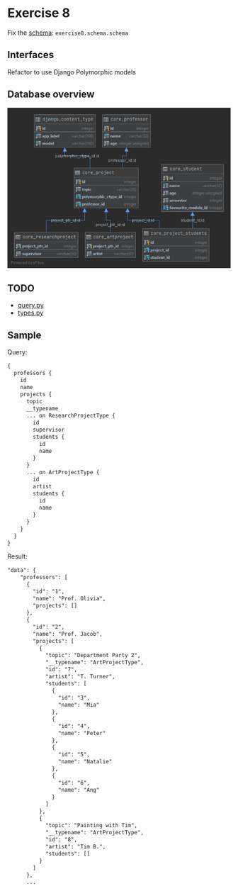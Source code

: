 # Exercise 8

Fix the [schema](https://github.com/Speedy1991/graphql_workshop/blob/master/graphql_workshop/settings.py#L51): `exercise8.schema.schema`

## Interfaces

Refactor to use Django Polymorphic models

## Database overview
![Database overview](../assets/images/core_researchproject.png)



## TODO

- [query.py](https://github.com/Speedy1991/graphql_workshop/blob/master/exercise8/schema/types.py)
- [types.py](https://github.com/Speedy1991/graphql_workshop/blob/master/exercise8/schema/__init__.py)


## Sample

Query:
```
{
  professors {
    id
    name
    projects {
      topic
      __typename
      ... on ResearchProjectType {
        id
        supervisor
        students {
          id
          name
        }
      }
      ... on ArtProjectType {
        id
        artist
        students {
          id
          name
        }
      }
    }
  }
}
```

Result:

```
"data": {
    "professors": [
      {
        "id": "1",
        "name": "Prof. Olivia",
        "projects": []
      },
      {
        "id": "2",
        "name": "Prof. Jacob",
        "projects": [
          {
            "topic": "Department Party 2",
            "__typename": "ArtProjectType",
            "id": "7",
            "artist": "T. Turner",
            "students": [
              {
                "id": "3",
                "name": "Mia"
              },
              {
                "id": "4",
                "name": "Peter"
              },
              {
                "id": "5",
                "name": "Natalie"
              },
              {
                "id": "6",
                "name": "Ang"
              }
            ]
          },
          {
            "topic": "Painting with Tim",
            "__typename": "ArtProjectType",
            "id": "8",
            "artist": "Tim B.",
            "students": []
          }
        ]
      },
      ...
```
